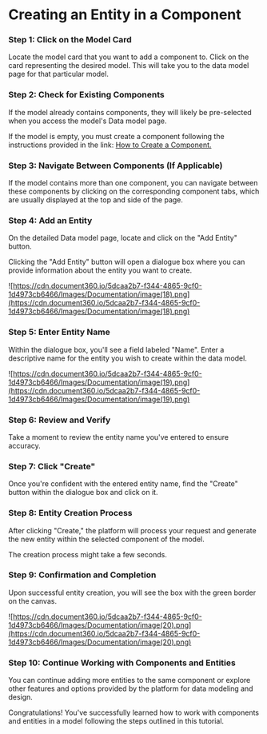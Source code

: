 # Creating an Entity in a Component

### **Step 1: Click on the Model Card**

Locate the model card that you want to add a component to. Click on the card representing the desired model. This will take you to the data model page for that particular model.

### **Step 2: Check for Existing Components**

If the model already contains components, they will likely be pre-selected when you access the model's Data model page.

If the model is empty, you must create a component following the instructions provided in the link: [How to Create a Component.](../components/create-component.md)

### **Step 3: Navigate Between Components (If Applicable)**

If the model contains more than one component, you can navigate between these components by clicking on the corresponding component tabs, which are usually displayed at the top and side of the page.

### **Step 4: Add an Entity**

On the detailed Data model page, locate and click on the "Add Entity" button.

Clicking the "Add Entity" button will open a dialogue box where you can provide information about the entity you want to create.

![https://cdn.document360.io/5dcaa2b7-f344-4865-9cf0-1d4973cb6466/Images/Documentation/image(18).png](https://cdn.document360.io/5dcaa2b7-f344-4865-9cf0-1d4973cb6466/Images/Documentation/image(18).png)

### **Step 5: Enter Entity Name**

Within the dialogue box, you'll see a field labeled "Name". Enter a descriptive name for the entity you wish to create within the data model.

![https://cdn.document360.io/5dcaa2b7-f344-4865-9cf0-1d4973cb6466/Images/Documentation/image(19).png](https://cdn.document360.io/5dcaa2b7-f344-4865-9cf0-1d4973cb6466/Images/Documentation/image(19).png)

### **Step 6: Review and Verify**

Take a moment to review the entity name you've entered to ensure accuracy.

### **Step 7: Click "Create"**

Once you're confident with the entered entity name, find the "Create" button within the dialogue box and click on it.

### **Step 8: Entity Creation Process**

After clicking "Create," the platform will process your request and generate the new entity within the selected component of the model.

The creation process might take a few seconds.

### **Step 9: Confirmation and Completion**

Upon successful entity creation, you will see the box with the green border on the canvas.

![https://cdn.document360.io/5dcaa2b7-f344-4865-9cf0-1d4973cb6466/Images/Documentation/image(20).png](https://cdn.document360.io/5dcaa2b7-f344-4865-9cf0-1d4973cb6466/Images/Documentation/image(20).png)

### **Step 10: Continue Working with Components and Entities**

You can continue adding more entities to the same component or explore other features and options provided by the platform for data modeling and design.

Congratulations! You've successfully learned how to work with components and entities in a model following the steps outlined in this tutorial.